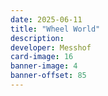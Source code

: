 ```yaml
---
date: 2025-06-11
title: "Wheel World"
description:
developer: Messhof
card-image: 16
banner-image: 4
banner-offset: 85
---
```

